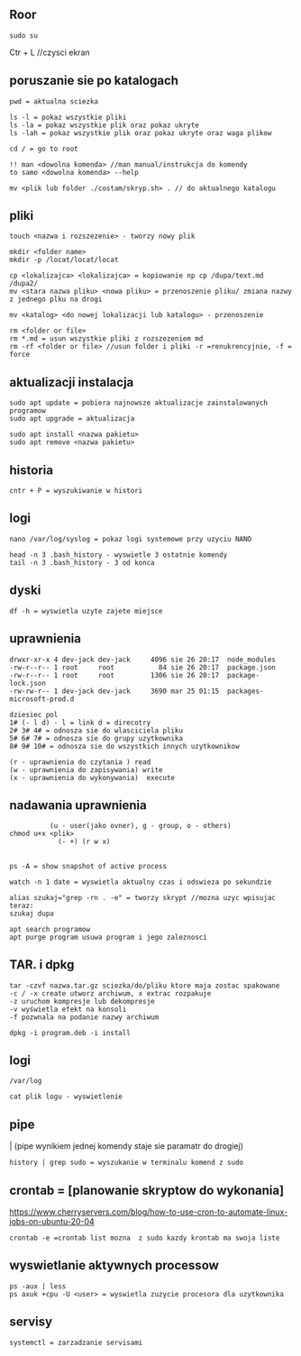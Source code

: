 ## Roor
```
sudo su
```

Ctr + L //czysci ekran

## poruszanie sie po katalogach
```
pwd = aktualna sciezka

ls -l = pokaz wszystkie pliki
ls -la = pokaz wszystkie plik oraz pokaz ukryte
ls -lah = pokaz wszystkie plik oraz pokaz ukryte oraz waga plikow

cd / = go to root

!! man <dowolna komenda> //man manual/instrukcja do komendy
to samo <dowolna komenda> --help

mv <plik lub folder ./costam/skryp.sh> . // do aktualnego katalogu
```
## pliki
```
touch <nazwa i rozszezenie> - tworzy nowy plik

mkdir <folder name>
mkdir -p /locat/locat/locat

cp <lokalizajca> <lokalizajca> = kopiowanie np cp /dupa/text.md /dupa2/
mv <stara nazwa pliku> <nowa pliku> = przenoszenie pliku/ zmiana nazwy z jednego plku na drogi

mv <katalog> <do nowej lokalizacji lub katalogu> - przenoszenie

rm <folder or file>
rm *.md = usun wszystkie pliki z rozszezeniem md
rm -rf <folder or file> //usun folder i pliki -r =renukrencyjnie, -f = force

```

## aktualizacji instalacja
```
sudo apt update = pobiera najnowsze aktualizacje zainstalowanych programow
sudo apt upgrade = aktualizacja

sudo apt install <nazwa pakietu>
sudo apt remove <nazwa pakietu>
```

## historia
```
cntr + P = wyszukiwanie w histori
```

## logi
```
nano /var/log/syslog = pokaz logi systemowe przy uzyciu NANO

head -n 3 .bash_history - wyswietle 3 ostatnie komendy 
tail -n 3 .bash_history - 3 od konca
```

## dyski
```
df -h = wyswietla uzyte zajete miejsce
```

## uprawnienia

```
drwxr-xr-x 4 dev-jack dev-jack     4096 sie 26 20:17  node_modules
-rw-r--r-- 1 root     root           84 sie 26 20:17  package.json
-rw-r--r-- 1 root     root         1306 sie 26 20:17  package-lock.json
-rw-rw-r-- 1 dev-jack dev-jack     3690 mar 25 01:15  packages-microsoft-prod.d

dziesiec pol 
1# (- l d) - l = link d = direcotry
2# 3# 4# = odnosza sie do wlasciciela pliku 
5# 6# 7# = odnosza sie do grupy uzytkownika
8# 9# 10# = odnosza sie do wszystkich innych uzytkownikow
```
```
(r - uprawnienia do czytania ) read
(w - uprawnienia do zapisywania) write
(x - uprawnienia do wykonywania)  execute
```
## nadawania uprawnienia
```
          (u - user(jako ovner), g - group, o - others)
chmod u+x <plik>
            (- +) (r w x)
```

## 
```
ps -A = show snapshot of active process

watch -n 1 date = wyswietla aktualny czas i odswieza po sekundzie

alias szukaj="grep -rn . -e" = tworzy skrypt //mozna uzyc wpisujac teraz:
szukaj dupa

apt search programow
apt purge program usuwa program i jego zaleznosci
```

## TAR. i dpkg
```
tar -czvf nazwa.tar.gz sciezka/do/pliku ktore maja zostac spakowane
-c / -x create utworz archiwum, x extrac rozpakuje
-z uruchom kompresje lub dekompresje
-v wyświetla efekt na konsoli
-f pozwnala na podanie nazwy archiwum
```

```
dpkg -i program.deb -i install 
```

## logi
```
/var/log

cat plik logu - wyswietlenie
```

## pipe
  |   (pipe wynikiem jednej komendy staje sie paramatr do drogiej)
```
history | grep sudo = wyszukanie w terminalu komend z sudo
```

## crontab = [planowanie skryptow do wykonania]
https://www.cherryservers.com/blog/how-to-use-cron-to-automate-linux-jobs-on-ubuntu-20-04
```
crontab -e =crontab list mozna  z sudo kazdy krontab ma swoja liste
```

## wyswietlanie aktywnych processow
```
ps -aux | less
ps axuk +cpu -U <user> = wyswietla zuzycie procesora dla uzytkownika
```

## servisy
```
systemctl = zarzadzanie servisami
```